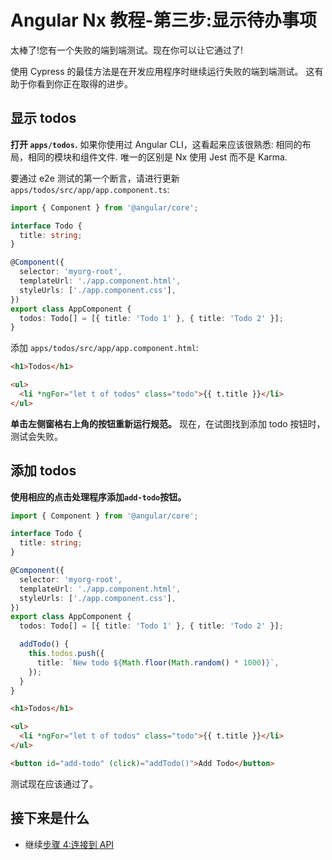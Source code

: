 # Angular Nx 教程-第三步:显示待办事项

太棒了!您有一个失败的端到端测试。现在你可以让它通过了!

使用 Cypress 的最佳方法是在开发应用程序时继续运行失败的端到端测试。
这有助于你看到你正在取得的进步。

## 显示 todos

**打开 `apps/todos`.** 如果你使用过 Angular CLI，这看起来应该很熟悉: 相同的布局，相同的模块和组件文件. 唯一的区别是 Nx 使用 Jest 而不是 Karma.

要通过 e2e 测试的第一个断言，请进行更新 `apps/todos/src/app/app.component.ts`:

```typescript
import { Component } from '@angular/core';

interface Todo {
  title: string;
}

@Component({
  selector: 'myorg-root',
  templateUrl: './app.component.html',
  styleUrls: ['./app.component.css'],
})
export class AppComponent {
  todos: Todo[] = [{ title: 'Todo 1' }, { title: 'Todo 2' }];
}
```

添加 `apps/todos/src/app/app.component.html`:

```html
<h1>Todos</h1>

<ul>
  <li *ngFor="let t of todos" class="todo">{{ t.title }}</li>
</ul>
```

**单击左侧窗格右上角的按钮重新运行规范。**
现在，在试图找到添加 todo 按钮时，测试会失败。

## 添加 todos

**使用相应的点击处理程序添加`add-todo`按钮。**

```typescript
import { Component } from '@angular/core';

interface Todo {
  title: string;
}

@Component({
  selector: 'myorg-root',
  templateUrl: './app.component.html',
  styleUrls: ['./app.component.css'],
})
export class AppComponent {
  todos: Todo[] = [{ title: 'Todo 1' }, { title: 'Todo 2' }];

  addTodo() {
    this.todos.push({
      title: `New todo ${Math.floor(Math.random() * 1000)}`,
    });
  }
}
```

```html
<h1>Todos</h1>

<ul>
  <li *ngFor="let t of todos" class="todo">{{ t.title }}</li>
</ul>

<button id="add-todo" (click)="addTodo()">Add Todo</button>
```

测试现在应该通过了。

## 接下来是什么

- 继续[步骤 4:连接到 API](/angular-tutorial/04-connect-to-api)
